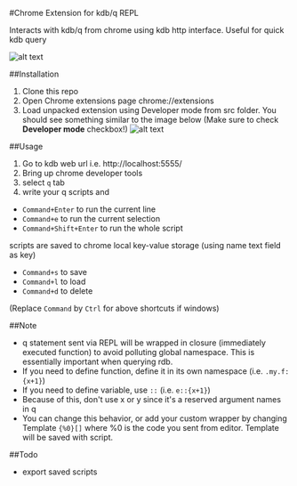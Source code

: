 #Chrome Extension for kdb/q REPL

Interacts with kdb/q from chrome using kdb http interface. Useful for quick kdb query  

![alt text](https://raw.github.com/komsit37/chrome-devtools-q/master/images/screenshot2.png "Screenshot")

##Installation

1. Clone this repo  
2. Open Chrome extensions page chrome://extensions  
3. Load unpacked extension using Developer mode from src folder. You should see something similar to the image below  (Make sure to check **Developer mode** checkbox!)
![alt text](https://raw.github.com/komsit37/chrome-devtools-q/master/images/screenshot1.png "Chrome Extension")


##Usage

   1. Go to kdb web url i.e. http://localhost:5555/  
   2. Bring up chrome developer tools  
   3. select `q` tab  
   4. write your q scripts and    
   
   * `Command+Enter` to run the current line    
   * `Command+e` to run the current selection  
   * `Command+Shift+Enter` to run the whole script
       
   scripts are saved to chrome local key-value storage (using name text field as key)  
   * `Command+s` to save     
   * `Command+l` to load   
   * `Command+d` to delete   
   
   (Replace `Command` by `Ctrl` for above shortcuts if windows)

##Note
   * q statement sent via REPL will be wrapped in closure (immediately executed function)
    to avoid polluting global namespace. This is essentially important when querying rdb.
   * If you need to define function, define it in its own namespace (i.e. `.my.f:{x+1}`)
   * If you need to define variable, use `::` (i.e. `e::{x+1}`)
   * Because of this, don't use x or y since it's a reserved argument names in q
   * You can change this behavior, or add your custom wrapper by changing Template `{%0}[]` where %0 is the code you sent from editor. Template will be saved with script.

##Todo
   * export saved scripts